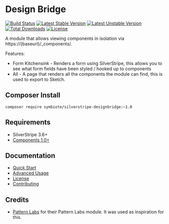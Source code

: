 # Design Bridge

[![Build Status](https://travis-ci.org/symbiote/silverstripe-designbridge.svg?branch=master)](https://travis-ci.org/symbiote/silverstripe-designbridge)
[![Latest Stable Version](https://poser.pugx.org/symbiote/silverstripe-designbridge/version.svg)](https://github.com/symbiote/silverstripe-designbridge/releases)
[![Latest Unstable Version](https://poser.pugx.org/symbiote/silverstripe-designbridge/v/unstable.svg)](https://packagist.org/packages/symbiote/silverstripe-designbridge)
[![Total Downloads](https://poser.pugx.org/symbiote/silverstripe-designbridge/downloads.svg)](https://packagist.org/packages/symbiote/silverstripe-designbridge)
[![License](https://poser.pugx.org/symbiote/silverstripe-designbridge/license.svg)](https://github.com/symbiote/silverstripe-designbridge/blob/master/LICENSE.md)

A module that allows viewing components in isolation via https://{baseurl}/_components/.

Features:
- Form Kitchensink - Renders a form using SilverStripe, this allows you to see what form fields have been styled / hooked up to components
- All - A page that renders all the components the module can find, this is used to export to Sketch.

## Composer Install

```
composer require symbiote/silverstripe-designbridge:~1.0
```

## Requirements

* SilverStripe 3.6+
* [Components 1.0+](https://github.com/silbinarywolf/silverstripe-components)

## Documentation

* [Quick Start](docs/en/quick-start.md)
* [Advanced Usage](docs/en/advanced-usage.md)
* [License](LICENSE.md)
* [Contributing](CONTRIBUTING.md)

## Credits

* [Pattern Labs](https://github.com/dnadesign/silverstripe-patternlab) for their Pattern Labs module. It was used as inspiration for this.
